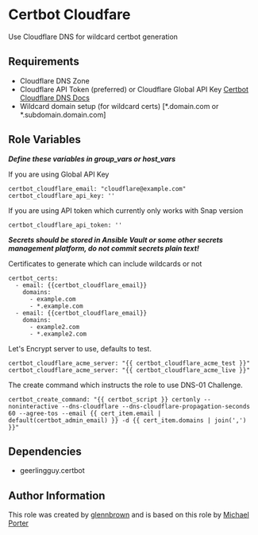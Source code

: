 Certbot Cloudfare
=========

Use Cloudflare DNS for wildcard certbot generation

Requirements
------------

- Cloudflare DNS Zone
- Cloudflare API Token (preferred) or Cloudflare Global API Key [Certbot Cloudflare DNS Docs](https://certbot-dns-cloudflare.readthedocs.io/en/stable/)
- Wildcard domain setup (for wildcard certs) [*.domain.com or *.subdomain.domain.com]

Role Variables
--------------
***Define these variables in group_vars or host_vars***

If you are using Global API Key

    certbot_cloudflare_email: "cloudflare@example.com"
    certbot_cloudflare_api_key: ''

If you are using API token which currently only works with Snap version

    certbot_cloudflare_api_token: ''

***Secrets should be stored in Ansible Vault or some other secrets management platform, do not commit secrets plain text!***

Certificates to generate which can include wildcards or not

    certbot_certs:
      - email: {{certbot_cloudflare_email}}
        domains:
          - example.com
          - *.example.com
      - email: {{certbot_cloudflare_email}}
        domains:
          - example2.com
          - *.example2.com
      
Let's Encrypt server to use, defaults to test.

    certbot_cloudflare_acme_server: "{{ certbot_cloudflare_acme_test }}"
    certbot_cloudflare_acme_server: "{{ certbot_cloudflare_acme_live }}"

The create command which instructs the role to use DNS-01 Challenge.

    certbot_create_command: "{{ certbot_script }} certonly --noninteractive --dns-cloudflare --dns-cloudflare-propagation-seconds 60 --agree-tos --email {{ cert_item.email | default(certbot_admin_email) }} -d {{ cert_item.domains | join(',') }}"

Dependencies
------------

- geerlingguy.certbot

Author Information
------------------

This role was created by [glennbrown](http://github.com/glennbrown) and is based on this role by [Michael Porter](https://github.com/michaelpporter/ansible-role-certbot-cloudflare)